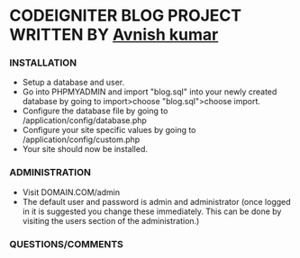 # CODEIGNITER BLOG PROJECT WRITTEN BY [Avnish kumar](http://www.georgewhitcher.com) #


### INSTALLATION ###

* Setup a database and user.
* Go into PHPMYADMIN and import "blog.sql" into your newly created database by going to import>choose "blog.sql">choose import.
* Configure the database file by going to /application/config/database.php
* Configure your site specific values by going to /application/config/custom.php
* Your site should now be installed.

### ADMINISTRATION ###

* Visit DOMAIN.COM/admin
* The default user and password is admin and administrator (once logged in it is suggested you change these immediately.  This can be done by visiting the users section of the administration.)

### QUESTIONS/COMMENTS ###


